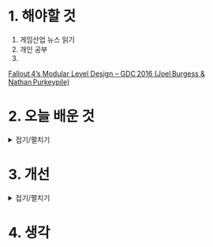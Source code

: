 
# 1. 해야할 것

1. 게임산업 뉴스 읽기 
2. 개인 공부  
3. 


[Fallout 4’s Modular Level Design – GDC 2016 (Joel Burgess & Nathan Purkeypile)](https://www.youtube.com/watch?v=QBAM27YbKZg&utm_source=chatgpt.com)


# 2. 오늘 배운 것

<details>
<summary>접기/펼치기</summary>



아래는 Fallout 4의 모듈러 레벨 디자인에 대한 GDC 2016 발표 내용의 세부 정리입니다.

---

## 1. 목표: 빠르고 효율적인 오픈월드 구축

* 방대한 오픈월드 환경을 적은 인력으로 빠르게 구현하려면, \*\*모듈러 기반 에셋(art kit)\*\*과 **반복적인(iterative) 레벨 제작 워크플로우**가 핵심 ([gdcvault.com][1], [archive.org][2]).
* 초기 프로토타입 단계에서 플레이 가능한 상태를 빠르게 만들어 개발 병목을 줄이고, 반복 피드백을 조기에 받을 수 있도록 설계됨 .

---

## 2. 아트 키트 구성 원칙

* **Footprint 정의**: 모듈러 키트의 기본 단위를 설정하고, 그 범위 안에서 조립하도록 설계.
* **Non-uniform tiling 주의**: 동일 블록이라도 패턴이 반복될 경우 시각적 단조로움이 발생, 이를 막기 위해 타일링 변형 요소 포함 ([uat.gdcvault.com][3]).
* **Pivot 기준 고정**: 키트 조립 시, 회전·배치 기준을 명확히 하고 일관성 유지 .

---

## 3. 외장 & 실내 구조 키트 향상

* 이전 시리즈(Skyrim/Fallout 3)에서는 **실내용 키트만** 주로 사용됐던 반면, Fallout 4에서는 \*\*외장 키트(exterior kits)\*\*가 크게 강화됨 ([reddit.com][4]).
* 이를 통해 도시 건물, 거리, 외부 환경을 높은 유연성과 디테일로 제작 가능.

---

## 4. 반복 워크플로우와 팀 효율성

* 레벨 디자이너는 모듈러로 전체 구조를 프로토타이핑 → 내부 디테일 추가 → 조명/오브젝트 배치 반복.
* 이 과정은 **빠른 프로토타입 생성 → QA/디자이너 피드백 수용 → 본 작업(iteration)** 구조로 전개됨 .

---

## 5. 소규모 팀의 역량 강화

* 에셋 라이브러리를 통해 **소규모 팀도 방대한 월드 제작**이 가능해짐.
* 반복 가능한 에디터 기반 작업 덕분에 김빠지기 전에 빠른 피드백 루프 구축 가능 .

---

## 6. 한계와 부작용

* 모듈러라는 특성상 외부에 강하게 드러나지 않는 **비히어로 평면 공간**들이 반복적으로 사용되어 **균일하고 밋밋한 공간**이 늘어날 수 있음.
* Polygon의 평론가 Holly Green은 “프로세스의 효율성이 예술적 개성을 일부 희생한다”고 지적하며, **‘hero piece’**—단 한 번만 사용되는 독창적인 오브젝트—의 중요성을 언급 ([polygon.com][5]).

---

## ✅ 핵심 요약

| 요소                  | 설명                                      |
| ------------------- | --------------------------------------- |
| **모듈러 아트 키트**       | 외장·내장용 키트로 구성, footprint 및 pivot 명확히 설정 |
| **반복 루프 기반 워크플로우**  | 빠른 프로토타입 작성 → 피드백 → 반복 구조               |
| **팀 확장 + 에셋 라이브러리** | 적은 인원으로도 월드 콘텐츠 확장 가능                   |
| **디자인 한계**          | 반복되는 구조로 인해 단조로움 및 ‘영웅 오브젝트’ 부족 문제 발생   |

---

## 🔍 발표에서 얻는 교훈

1. **모듈러 디자인은 대규모 월드 제작 필수 기반**이 되지만,
2. **반복 구조의 밋밋함을 완화하기 위해** ‘hero piece’를 효과적으로 섞어야 하며,
3. **빠른 프로토타입 → 피드백 → 반복 구조**로 팀 효율성과 퀄리티를 동시에 높일 수 있다는 점입니다.

---

[1]: https://gdcvault.com/play/1023202/-Fallout-4-s-Modular?utm_source=chatgpt.com "'Fallout 4's' Modular Level Design - GDC Vault"
[2]: https://archive.org/details/GDC2016Burgess?utm_source=chatgpt.com "GDC 2016: Joel Burgess - \"Fallout 4's Modular Level Design\""
[3]: https://uat.gdcvault.com/play/mediaProxy.php?sid=1022930&utm_source=chatgpt.com "[PDF] The Modular Level Design of Fallout 4 - GDC Vault"
[4]: https://www.reddit.com/r/Fallout/comments/4hffca/gdc_talk_about_fallout_4s_modular_level_design/?utm_source=chatgpt.com "GDC talk about Fallout 4's modular level design. - Reddit"
[5]: https://www.polygon.com/2016/7/1/12082650/fallout-4-proved-bigger-isnt-always-better?utm_source=chatgpt.com "Fallout 4 proved bigger isn't always better - Polygon"



</details>




# 3. 개선


<details>
<summary>접기/펼치기</summary>


</details>



# 4. 생각


